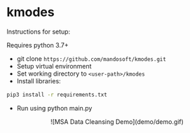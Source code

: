 # kmodes
Instructions for setup:

Requires python 3.7+
- git clone ```https://github.com/mandosoft/kmodes.git```  
- Setup virtual environment
- Set working directory to ```<user-path>/kmodes```
- Install libraries:
```bash
pip3 install -r requirements.txt
```
- Run using python main.py

<p align="center">
![MSA Data Cleansing Demo](demo/demo.gif)
</p>
